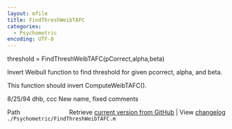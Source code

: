 ```yaml
---
layout: mfile
title: FindThreshWeibTAFC
categories:
  - Psychometric
encoding: UTF-8
---
```


threshold = FindThreshWeibTAFC(pCorrect,alpha,beta)

Invert Weibull function to find threshold for given pcorrect,
alpha, and beta.

This function should invert ComputeWeibTAFC().

8/25/94 dhb, ccc    New name, fixed comments


<div class="code_header" style="text-align:right;">
  <span style="float:left;">Path&nbsp;&nbsp;</span> <span class="counter">Retrieve <a href=
  "https://raw.github.com/Psychtoolbox-3/Psychtoolbox-3/beta/./Psychometric/FindThreshWeibTAFC.m">current version from GitHub</a> | View <a href=
  "https://github.com/Psychtoolbox-3/Psychtoolbox-3/commits/beta/./Psychometric/FindThreshWeibTAFC.m">changelog</a></span>
</div>
<div class="code">
  <code>./Psychometric/FindThreshWeibTAFC.m</code>
</div>
